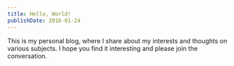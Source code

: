 ```yaml
---
title: Hello, World!
publishDate: 2016-01-24
---
```


This is my personal blog, where I share about my interests and thoughts on various subjects. I hope you find it interesting and please join the conversation.
